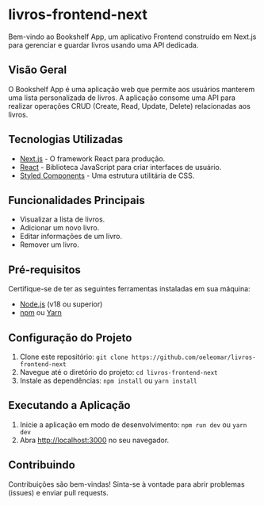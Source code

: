 # livros-frontend-next

Bem-vindo ao Bookshelf App, um aplicativo Frontend construído em Next.js para gerenciar e guardar livros usando uma API dedicada.

## Visão Geral

O Bookshelf App é uma aplicação web que permite aos usuários manterem uma lista personalizada de livros. A aplicação consome uma API para realizar operações CRUD (Create, Read, Update, Delete) relacionadas aos livros.

## Tecnologias Utilizadas

- [Next.js](https://nextjs.org/) - O framework React para produção.
- [React](https://reactjs.org/) - Biblioteca JavaScript para criar interfaces de usuário.
- [Styled Components](https://styled-components.com/) - Uma estrutura utilitária de CSS.

## Funcionalidades Principais

- Visualizar a lista de livros.
- Adicionar um novo livro.
- Editar informações de um livro.
- Remover um livro.

## Pré-requisitos

Certifique-se de ter as seguintes ferramentas instaladas em sua máquina:

- [Node.js](https://nodejs.org/) (v18 ou superior)
- [npm](https://www.npmjs.com/) ou [Yarn](https://yarnpkg.com/)

## Configuração do Projeto

1. Clone este repositório: `git clone https://github.com/oeleomar/livros-frontend-next`
2. Navegue até o diretório do projeto: `cd livros-frontend-next`
3. Instale as dependências: `npm install` ou `yarn install`

## Executando a Aplicação

1. Inicie a aplicação em modo de desenvolvimento: `npm run dev` ou `yarn dev`
2. Abra [http://localhost:3000](http://localhost:3000) no seu navegador.

## Contribuindo

Contribuições são bem-vindas! Sinta-se à vontade para abrir problemas (issues) e enviar pull requests.


